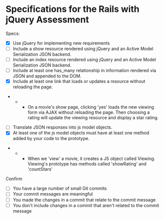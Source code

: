 # Specifications for the Rails with jQuery Assessment

Specs:
- [x] Use jQuery for implementing new requirements
- [ ] Include a show resource rendered using jQuery and an Active Model Serialization JSON backend.
- [ ] Include an index resource rendered using jQuery and an Active Model Serialization JSON backend.
- [ ] Include at least one has_many relationship in information rendered via JSON and appended to the DOM.
- [x] Include at least one link that loads or updates a resource without reloading the page.
-  -  - On a movie's show page, clicking 'yes' loads the new viewing form via AJAX without reloading the page. Then choosing a rating will update the viewing resource and display a star rating.
- [ ] Translate JSON responses into js model objects.
- [x] At least one of the js model objects must have at least one method added by your code to the prototype.
-  -  - When we 'view' a movie, it creates a JS object called Viewing. Viewing's prototype has methods called 'showRating' and 'countStars'

Confirm
- [ ] You have a large number of small Git commits
- [ ] Your commit messages are meaningful
- [ ] You made the changes in a commit that relate to the commit message
- [ ] You don't include changes in a commit that aren't related to the commit message